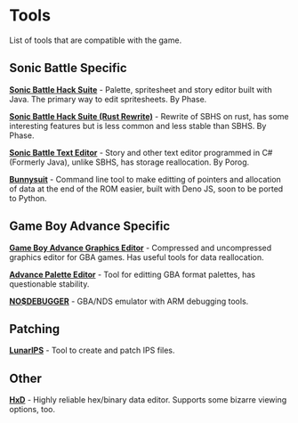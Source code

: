# Tools

List of tools that are compatible with the game.

## Sonic Battle Specific

**[Sonic Battle Hack Suite](?a=tools/sbhs)** - Palette, spritesheet and story editor built with Java. The primary way to edit spritesheets. By Phase.

**[Sonic Battle Hack Suite (Rust Rewrite)](?a=tools/sbrx)** - Rewrite of SBHS on rust, has some interesting features but is less common and less stable than SBHS. By Phase.

**[Sonic Battle Text Editor](?a=tools/sonicbattletexteditor)** - Story and other text editor programmed in C# (Formerly Java), unlike SBHS, has storage reallocation. By Porog.

**[Bunnysuit](?a=tools/bunnysuit)** - Command line tool to make editting of pointers and allocation of data at the end of the ROM easier, built with Deno JS, soon to be ported to Python.

## Game Boy Advance Specific

**[Game Boy Advance Graphics Editor](?a=tools/gbage)** - Compressed and uncompressed graphics editor for GBA games. Has useful tools for data reallocation.

**[Advance Palette Editor](?a=tools/ape)** - Tool for editting GBA format palettes, has questionable stability.

**[NO$DEBUGGER](?a=tools/nosdebugger)** - GBA/NDS emulator with ARM debugging tools.

## Patching

**[LunarIPS](?a=tools/lunarips)** - Tool to create and patch IPS files.

## Other

**[HxD](?a=tools/hxd)** - Highly reliable hex/binary data editor. Supports some bizarre viewing options, too.
